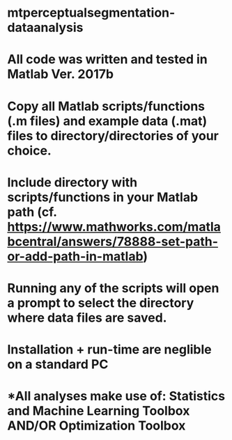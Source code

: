 # mtperceptualsegmentation-dataanalysis
# All code was written and tested in Matlab Ver. 2017b
# Copy all Matlab scripts/functions (.m files) and example data (.mat) files to directory/directories of your choice.
# Include directory with scripts/functions in your Matlab path (cf. https://www.mathworks.com/matlabcentral/answers/78888-set-path-or-add-path-in-matlab)
# Running any of the scripts will open a prompt to select the directory where data files are saved.
# Installation + run-time are neglible on a standard PC
# *All analyses make use of: Statistics and Machine Learning Toolbox AND/OR Optimization Toolbox
